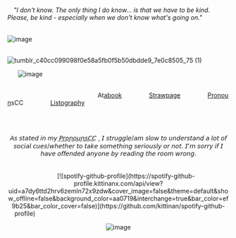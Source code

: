 ######    ⠀  "I don't know. The only thing I do know... is that we have to be kind. Please, be kind - especially when we don't know what's going on."

 
![image](https://github.com/user-attachments/assets/b2655f47-9ccf-4ced-bd0a-6a09ce086561)

 ⠀⠀⠀⠀⠀⠀⠀⠀⠀⠀⠀⠀⠀⠀⠀⠀⠀⠀⠀⠀⠀⠀⠀⠀⠀⠀⠀⠀⠀⠀⠀⠀⠀⠀⠀⠀⠀⠀⠀⠀⠀ ![tumblr_c40cc099098f0e58a5fb0f5b50dbdde9_7e0c8505_75 (1)](https://github.com/user-attachments/assets/a3e76ab5-c51e-4f6c-8bfa-fbf450ff35ce) 

  ‎ ‎ ‎ ‎ ‎ ‎ ![image](https://github.com/user-attachments/assets/769f6970-a2ac-4b21-b5d4-0629b76fb043)


⠀ ⠀⠀⠀⠀⠀⠀⠀⠀⠀⠀⠀⠀⠀⠀⠀⠀⠀⠀⠀⠀At[abook](https://forcas.atabook.org/)⠀⠀⠀⠀⠀⠀[Strawpage](https://4cas.straw.page/)⠀⠀⠀⠀⠀⠀[Pronoun](https://pronouns.cc/@Forcas)sCC⠀⠀⠀⠀⠀⠀[Listography](https://listography.com/5283121506?m=0580652416)  

⠀⠀⠀⠀⠀⠀⠀⠀⠀⠀⠀⠀⠀⠀⠀⠀⠀⠀⠀⠀⠀⠀⠀⠀⠀⠀⠀⠀⠀⠀⠀⠀⠀⠀⠀⠀⠀⠀⠀⠀⠀
⠀⠀⠀⠀⠀⠀⠀⠀⠀⠀⠀⠀⠀⠀⠀⠀⠀⠀⠀⠀⠀⠀⠀⠀⠀⠀⠀⠀⠀⠀⠀⠀⠀⠀⠀⠀⠀⠀⠀⠀⠀

<div align="center"> 
𝘈𝘴 𝘴𝘵𝘢𝘵𝘦𝘥 𝘪𝘯 𝘮𝘺 ​̲𝘗​̲𝘳​̲𝘰​̲𝘯​̲𝘰​̲𝘶​̲𝘯​̲𝘴​̲𝘊​̲𝘊 , 𝘐 𝘴𝘵𝘳𝘶𝘨𝘨𝘭𝘦/𝘢𝘮 𝘴𝘭𝘰𝘸 𝘵𝘰 𝘶𝘯𝘥𝘦𝘳𝘴𝘵𝘢𝘯𝘥 𝘢 𝘭𝘰𝘵 𝘰𝘧 𝘴𝘰𝘤𝘪𝘢𝘭 𝘤𝘶𝘦𝘴/𝘸𝘩𝘦𝘵𝘩𝘦𝘳 𝘵𝘰 𝘵𝘢𝘬𝘦 𝘴𝘰𝘮𝘦𝘵𝘩𝘪𝘯𝘨 𝘴𝘦𝘳𝘪𝘰𝘶𝘴𝘭𝘺 𝘰𝘳 𝘯𝘰𝘵. 𝘐'𝘮 𝘴𝘰𝘳𝘳𝘺 𝘪𝘧 𝘐 𝘩𝘢𝘷𝘦 𝘰𝘧𝘧𝘦𝘯𝘥𝘦𝘥 𝘢𝘯𝘺𝘰𝘯𝘦 𝘣𝘺 𝘳𝘦𝘢𝘥𝘪𝘯𝘨 𝘵𝘩𝘦 𝘳𝘰𝘰𝘮 𝘸𝘳𝘰𝘯𝘨.
<div/>
⠀⠀⠀⠀⠀⠀⠀⠀⠀⠀⠀⠀⠀⠀⠀⠀⠀⠀⠀⠀⠀⠀⠀⠀⠀⠀⠀⠀⠀⠀⠀⠀⠀⠀⠀⠀⠀⠀⠀⠀⠀
⠀⠀⠀⠀⠀⠀⠀⠀⠀⠀⠀⠀⠀⠀⠀⠀⠀⠀⠀⠀⠀⠀⠀⠀⠀⠀⠀⠀⠀⠀⠀⠀⠀⠀⠀⠀⠀⠀⠀⠀⠀⠀⠀⠀⠀⠀⠀⠀⠀⠀⠀⠀
[![spotify-github-profile](https://spotify-github-profile.kittinanx.com/api/view?uid=a7dy6ttd2hrv6zemln72x9zdw&cover_image=false&theme=default&show_offline=false&background_color=aa0719&interchange=true&bar_color=ef9b25&bar_color_cover=false)](https://github.com/kittinan/spotify-github-profile)
 ⠀⠀⠀⠀⠀⠀⠀⠀⠀⠀⠀⠀⠀⠀⠀⠀⠀⠀⠀⠀⠀⠀⠀⠀⠀⠀⠀⠀⠀⠀⠀⠀⠀⠀⠀⠀⠀⠀⠀⠀⠀
 
![image](https://github.com/user-attachments/assets/b18894d7-6411-4feb-8beb-bfb6a06b524c)





